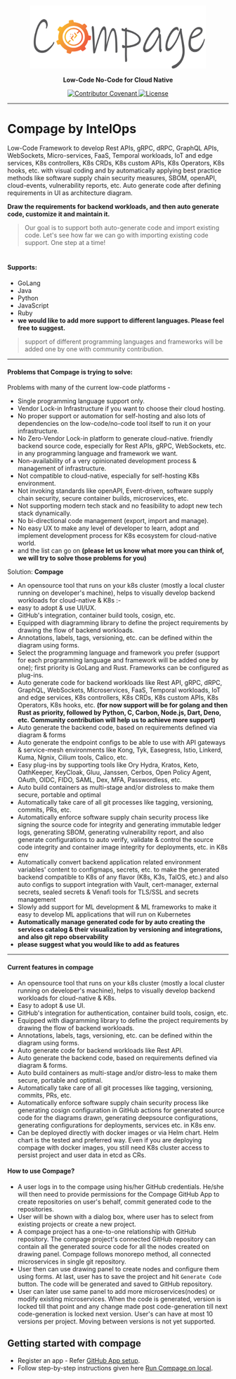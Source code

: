 <p style="text-align:center"><img src="compage-logo.png" width="400" alt=""></p>
<p style="text-align:center"><b>Low-Code No-Code for Cloud Native</b></p>

<p style="text-align:center">
  <a href="code-of-conduct.md">
    <img src="https://img.shields.io/badge/Contributor%20Covenant-v2.0%20adopted-ff69b4.svg" alt="Contributor Covenant">
  </a>
  <a href="https://opensource.org/licenses/Apache-2.0">
    <img src="https://img.shields.io/badge/License-Apache%202.0-blue.svg" alt="License">
  </a>
</p>

<hr>

# Compage by IntelOps
Low-Code Framework to develop Rest APIs, gRPC, dRPC, GraphQL APIs, WebSockets, Micro-services, FaaS, Temporal workloads,
IoT and edge services, K8s controllers, K8s CRDs, K8s custom APIs, K8s Operators, K8s hooks, etc. with visual coding and
by automatically applying best practice methods like software supply chain security measures, SBOM, openAPI,
cloud-events, vulnerability reports, etc. Auto generate code after defining requirements in UI as architecture diagram.

**Draw the requirements for backend workloads, and then auto generate code, customize it and maintain it.**
> Our goal is to support both auto-generate code and import existing code. Let's see how far we can go with importing
> existing code support. One step at a time!

#

#### Supports:
- GoLang
- Java
- Python
- JavaScript
- Ruby
- **we would like to add more support to different languages. Please feel free to suggest.**

> support of different programming languages and frameworks will be added one by one with community contribution.

------------
#### Problems that Compage is trying to solve:

Problems with many of the current low-code platforms -
- Single programming language support only.
- Vendor Lock-in Infrastructure if you want to choose their cloud hosting.
- No proper support or automation for self-hosting and also lots of dependencies on the low-code/no-code tool itself to
  run it on your infrastructure.
- No Zero-Vendor Lock-in platform to generate cloud-native. friendly backend source code, especially for Rest APIs, gRPC,
  WebSockets, etc. in any programming language and framework we want.
- Non-availability of a very opinionated development process & management of infrastructure.
- Not compatible to cloud-native, especially for self-hosting K8s environment.
- Not invoking standards like openAPI, Event-driven, software supply chain security, secure container builds,
  microservices, etc.
- Not supporting modern tech stack and no feasibility to adopt new tech stack dynamically.
- No bi-directional code management (export, import and manage).
- No easy UX to make any level of developer to learn, adopt and implement development process for K8s ecosystem for cloud-native world.
- and the list can go on **(please let us know what more you can think of, we will try to solve those problems for you)**

Solution: **Compage** 
- An opensource tool that runs on your k8s cluster (mostly a local cluster running on developer's machine), helps to visually develop backend workloads for cloud-native & K8s :-
- easy to adopt & use UI/UX.
- GitHub's integration, container build tools, cosign, etc.
- Equipped with diagramming library to define the project requirements by drawing the flow of backend workloads.
- Annotations, labels, tags, versioning, etc. can be defined within the diagram using forms.
- Select the programming language and framework you prefer (support for each programming language and framework will be
  added one by one); first priority is GoLang and Rust. Frameworks can be configured as plug-ins.
- Auto generate code for backend workloads like Rest API, gRPC, dRPC, GraphQL, WebSockets, Microservices, FaaS,
  Temporal workloads, IoT and edge services, K8s controllers, K8s CRDs, K8s custom APIs, K8s Operators, K8s hooks, etc.
  **(for now support will be for golang and then Rust as priority, followed by Python, C, Carbon, Node.js, Dart, Deno,
  etc. Community contribution will help us to achieve more support)**
- Auto generate the backend code, based on requirements defined via diagram & forms
- Auto generate the endpoint configs to be able to use with API gateways & service-mesh environments like Kong, Tyk,
  Easegress, Istio, Linkerd, Kuma, Ngnix, Cilium tools, Calico, etc.
- Easy plug-ins by supporting tools like Ory Hydra, Kratos, Keto, OathKeeper, KeyCloak, Gluu, Janssen, Cerbos, Open
  Policy Agent, OAuth, OIDC, FIDO, SAML, Dex, MFA, Passwordless, etc.
- Auto build containers as multi-stage and/or distroless to make them secure, portable and optimal
- Automatically take care of all git processes like tagging, versioning, commits, PRs, etc.
- Automatically enforce software supply chain security process like signing the source code for integrity and generating
  immutable ledger logs, generating SBOM, generating vulnerability report, and also generate configurations to auto
  verify, validate & control the source code integrity and container image integrity for deployments, etc. in K8s env
- Automatically convert backend application related environment variables' content to configmaps, secrets, etc. to make
  the generated backend compatible to K8s of any flavor (K8s, K3s, TalOS, etc.) and also auto configs to support
  integration with Vault, cert-manager, external secrets, sealed secrets & Venafi tools for TLS/SSL and secrets
  management
- Slowly add support for ML development & ML frameworks to make it easy to develop ML applications that will run on
  Kubernetes
- **Automatically manage generated code for by auto creating the services catalog & their visualization by versioning
  and integrations, and also git repo observability**
- **please suggest what you would like to add as features**

-------------------------
#### Current features in compage
- An opensource tool that runs on your k8s cluster (mostly a local cluster running on developer's machine), helps to visually develop backend workloads for cloud-native & K8s.
- Easy to adopt & use UI.
- GitHub's integration for authentication, container build tools, cosign, etc.
- Equipped with diagramming library to define the project requirements by drawing the flow of backend workloads.
- Annotations, labels, tags, versioning, etc. can be defined within the diagram using forms.
- Auto generate code for backend workloads like Rest API.
- Auto generate the backend code, based on requirements defined via diagram & forms.
- Auto build containers as multi-stage and/or distro-less to make them secure, portable and optimal.
- Automatically take care of all git processes like tagging, versioning, commits, PRs, etc.
- Automatically enforce software supply chain security process like generating cosign configuration in GitHub actions for generated source code for the diagrams drawn, generating deepsource configurations, generating configurations for deployments, services etc. in K8s env.
- Can be deployed directly with docker images or via Helm chart. Helm chart is the tested and preferred way. Even if you are deploying compage with docker images, you still need K8s cluster access to persist project and user data in etcd as CRs.

#### How to use Compage?
- A user logs in to the compage using his/her GitHub credentials. He/she will then need to provide permissions for the Compage GitHub App to create repositories on user's behalf, commit generated code to the repositories.
- User will be shown with a dialog box, where user has to select from existing projects or create a new project.
- A compage project has a one-to-one relationship with GitHub repository. The compage project's connected GitHub repository can contain all the generated source code for all the nodes created on drawing panel. Compage follows monorepo method, all connected microservices in single git repository.
- User then can use drawing panel to create nodes and configure them using forms. At last, user has to save the project and hit `Generate Code` button. The code will be generated and saved to GitHub repository.
- User can later use same panel to add more microservices(nodes) or modify existing microservices. When the code is generated, version is locked till that point and any change made post code-generation till next code-generation is locked next version. User's can have at most 10 versions per project. Moving between versions is not yet supported.

## Getting started with compage
- Register an app - Refer [GitHub App setup](./github-app-setup.md).
- Follow step-by-step instructions given here [Run Compage on local](./deploy/README.md).